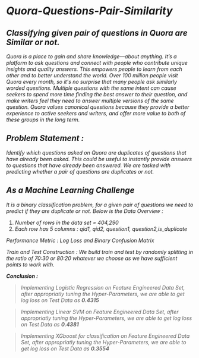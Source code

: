 # ***Quora-Questions-Pair-Similarity***
## *Classifying given pair of questions in Quora are Similar or not.*

*Quora is a place to gain and share knowledge—about anything. It’s a platform to ask questions and connect with people who contribute unique insights and quality answers. This empowers people to learn from each other and to better understand the world. Over 100 million people visit Quora every month, so it's no surprise that many people ask similarly worded questions. Multiple questions with the same intent can cause seekers to spend more time finding the best answer to their question, and make writers feel they need to answer multiple versions of the same question. Quora values canonical questions because they provide a better experience to active seekers and writers, and offer more value to both of these groups in the long term.*

## *Problem Statement :*
*Identify which questions asked on Quora are duplicates of questions that have already been asked.
This could be useful to instantly provide answers to questions that have already been answered.
We are tasked with predicting whether a pair of questions are duplicates or not.*

## *As a Machine Learning Challenge*

*It is a binary classification problem, for a given pair of questions we need to predict if they are duplicate or not. Below is the Data Overview :*
1.   *Number of rows in the data set = 404,290*
2.   *Each row has 5 columns : qid1, qid2, question1, question2,is_duplicate* 

*Performance Metric : Log Loss and Binary Confusion Matrix*

*Train and Test Construction : We build train and test by randomly splitting in the ratio of 70:30 or 80:20 whatever we choose as we have sufficient points to work with.*

***Conclusion :***
>*Implementing Logistic Regression on Feature Engineered Data Set, after appropriatly tuning the Hyper-Parameters, we are able to get log loss on Test Data as* ***0.4315***

>*Implementing Linear SVM on Feature Engineered Data Set, after appropriatly tuning the Hyper-Parameters, we are able to get log loss on Test Data as* ***0.4381***

>*Implementing XGboost for classification on Feature Engineered Data Set, after appropriatly tuning the Hyper-Parameters, we are able to get log loss on Test Data as* ***0.3554***

